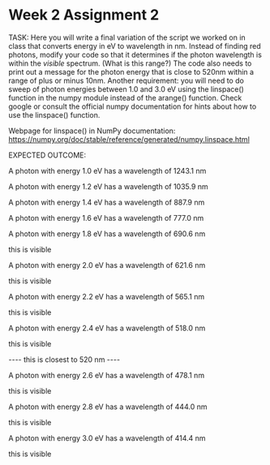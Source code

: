 # Week 2 Assignment 2


TASK: Here you will write a final variation of the script we worked on in class that converts energy in eV to wavelength in nm. Instead of finding red photons, modify your code so that it determines if the photon wavelength is within the *visible* spectrum. (What is this range?) The code also needs to print out a message for the photon energy that is close to 520nm within a range of plus or minus 10nm. Another requirement: you will need to do sweep of photon energies between 1.0 and 3.0 eV using the linspace() function in the numpy module instead of the arange() function. Check google or consult the official numpy documentation for hints about how to use the linspace() function.

Webpage for linspace() in NumPy documentation: 
https://numpy.org/doc/stable/reference/generated/numpy.linspace.html



EXPECTED OUTCOME: 

A photon with energy 1.0 eV has a wavelength of 1243.1 nm

A photon with energy 1.2 eV has a wavelength of 1035.9 nm

A photon with energy 1.4 eV has a wavelength of 887.9 nm

A photon with energy 1.6 eV has a wavelength of 777.0 nm

A photon with energy 1.8 eV has a wavelength of 690.6 nm

   this is visible
   
A photon with energy 2.0 eV has a wavelength of 621.6 nm

   this is visible
   
A photon with energy 2.2 eV has a wavelength of 565.1 nm

   this is visible
   
A photon with energy 2.4 eV has a wavelength of 518.0 nm

   this is visible
   
   ---- this is closest to 520 nm ----

A photon with energy 2.6 eV has a wavelength of 478.1 nm

   this is visible
   
A photon with energy 2.8 eV has a wavelength of 444.0 nm

   this is visible
   
A photon with energy 3.0 eV has a wavelength of 414.4 nm

   this is visible
